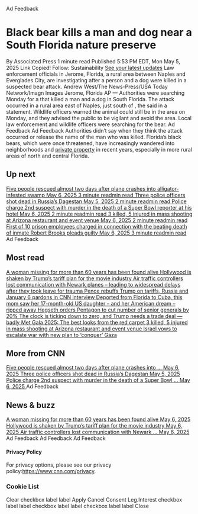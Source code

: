 Ad Feedback
#  Black bear kills a man and dog near a South Florida nature preserve 
By Associated Press
1 minute read 
Published 5:53 PM EDT, Mon May 5, 2025 
Link Copied! 
Follow:
Sustainability [See your latest updates](https://edition.cnn.com/follow?iid=follow_see_all_article&source=acq_web_experiments_follow_card-social-bar-all)
Law enforcement officials in Jerome, Florida, a rural area between Naples and Everglades City, are investigating after a person and a dog were killed in a suspected bear attack.
Andrew West/The News-Press/USA Today Network/Imagn Images
Jerome, Florida AP — 
Authorities were searching Monday for a that killed a man and a dog in South Florida. 
The attack occurred in a rural area east of Naples, just south of , the said in a statement. 
Wildlife officers warned the animal could still be in the area on Monday, and they advised the public to be vigilant and avoid the area. Local law enforcement and wildlife officers were searching for the bear. 
Ad Feedback
Ad Feedback
Authorities didn’t say when they think the attack occurred or release the name of the man who was killed. 
Florida’s black bears, which were once threatened, have increasingly wandered into neighborhoods and [private property](https://www.cnn.com/2024/06/07/us/california-confirms-woman-killed-last-winter-was-states-first-fatal-black-bear-attack) in recent years, especially in more rural areas of north and central Florida. 
## Up next
[ Five people rescued almost two days after plane crashes into alligator-infested swamp May 6, 2025  3 minute readmin read ](https://www.cnn.com/2025/05/03/americas/bolivia-plane-crash-alligator-rescue-intl?iid=cnn_buildContentRecirc_end_recirc)
[ Three police officers shot dead in Russia’s Dagestan May 5, 2025  2 minute readmin read ](https://www.cnn.com/2025/05/05/europe/three-police-officers-shot-dead-in-russias-dagestan-intl?iid=cnn_buildContentRecirc_end_recirc)
[ Police charge 2nd suspect with murder in the death of a Super Bowl reporter at his hotel May 6, 2025  2 minute readmin read ](https://www.cnn.com/2025/05/05/us/adan-manzano-new-orleans-reporter?iid=cnn_buildContentRecirc_end_recirc)
[ 3 killed, 5 injured in mass shooting at Arizona restaurant and event venue May 6, 2025  2 minute readmin read ](https://www.cnn.com/2025/05/05/us/shooting-glendale-arizona-multiple-injured-hnk?iid=cnn_buildContentRecirc_end_recirc)
[ First of 10 prison employees charged in connection with the beating death of inmate Robert Brooks pleads guilty May 6, 2025  3 minute readmin read ](https://www.cnn.com/2025/05/05/us/robert-brooks-beating-security-guard-plea?iid=cnn_buildContentRecirc_end_recirc)
Ad Feedback
## Most read
[ A woman missing for more than 60 years has been found alive ](https://www.cnn.com/2025/05/05/us/audrey-backeberg-missing-found-alive?iid=cnn_buildContentRecirc_end_recirc)
[ Hollywood is shaken by Trump’s tariff plan for the movie industry ](https://www.cnn.com/2025/05/05/media/movie-tariffs-trump-hollywood?iid=cnn_buildContentRecirc_end_recirc)
[ Air traffic controllers lost communication with Newark planes – leading to widespread delays after they took leave for trauma ](https://www.cnn.com/2025/05/05/us/newark-airport-additional-flight-delays?iid=cnn_buildContentRecirc_end_recirc)
[ Pence rebuffs Trump on tariffs, Russia and January 6 pardons in CNN interview ](https://www.cnn.com/2025/05/05/politics/january-6-pence-trump-tariffs-russia?iid=cnn_buildContentRecirc_end_recirc)
[ Deported from Florida to Cuba, this mom saw her 17-month-old US daughter – and her American dream – ripped away ](https://www.cnn.com/2025/05/05/americas/heidy-sanchez-cuba-mom-deported-us-daughter-intl-latam?iid=cnn_buildContentRecirc_end_recirc)
[ Hegseth orders Pentagon to cut number of senior generals by 20% ](https://www.cnn.com/2025/05/05/politics/hegseth-orders-pentagon-cut-senior-generals?iid=cnn_buildContentRecirc_end_recirc)
[ The clock is ticking down to zero, and Trump needs a trade deal — badly ](https://www.cnn.com/2025/05/05/business/trade-war-deal-trump?iid=cnn_buildContentRecirc_end_recirc)
[ Met Gala 2025: The best looks from the red carpet ](https://www.cnn.com/2025/05/05/style/met-gala-2025-red-carpet-fashion?iid=cnn_buildContentRecirc_end_recirc)
[ 3 killed, 5 injured in mass shooting at Arizona restaurant and event venue ](https://www.cnn.com/2025/05/05/us/shooting-glendale-arizona-multiple-injured-hnk?iid=cnn_buildContentRecirc_end_recirc)
[ Israel vows to escalate war with new plan to ‘conquer’ Gaza ](https://www.cnn.com/2025/05/05/middleeast/israel-gaza-expansion-hnk-intl?iid=cnn_buildContentRecirc_end_recirc)
## More from CNN
[ Five people rescued almost two days after plane crashes into ... May 6, 2025  ](https://www.cnn.com/2025/05/03/americas/bolivia-plane-crash-alligator-rescue-intl?iid=cnn_buildContentRecirc_end_recirc)
[ Three police officers shot dead in Russia’s Dagestan May 5, 2025  ](https://www.cnn.com/2025/05/05/europe/three-police-officers-shot-dead-in-russias-dagestan-intl?iid=cnn_buildContentRecirc_end_recirc)
[ Police charge 2nd suspect with murder in the death of a Super Bowl ... May 6, 2025  ](https://www.cnn.com/2025/05/05/us/adan-manzano-new-orleans-reporter?iid=cnn_buildContentRecirc_end_recirc)
Ad Feedback
## News & buzz
[ A woman missing for more than 60 years has been found alive May 6, 2025  ](https://www.cnn.com/2025/05/05/us/audrey-backeberg-missing-found-alive?iid=cnn_buildContentRecirc_end_recirc)
[ Hollywood is shaken by Trump’s tariff plan for the movie industry May 6, 2025  ](https://www.cnn.com/2025/05/05/media/movie-tariffs-trump-hollywood?iid=cnn_buildContentRecirc_end_recirc)
[ Air traffic controllers lost communication with Newark ... May 6, 2025  ](https://www.cnn.com/2025/05/05/us/newark-airport-additional-flight-delays?iid=cnn_buildContentRecirc_end_recirc)
Ad Feedback
Ad Feedback
Ad Feedback
#### Privacy Policy
For privacy options, please see our privacy policy:<https://www.cnn.com/privacy>.
### Cookie List
Clear
checkbox label label
Apply Cancel
Consent Leg.Interest
checkbox label label
checkbox label label
checkbox label label
Close
